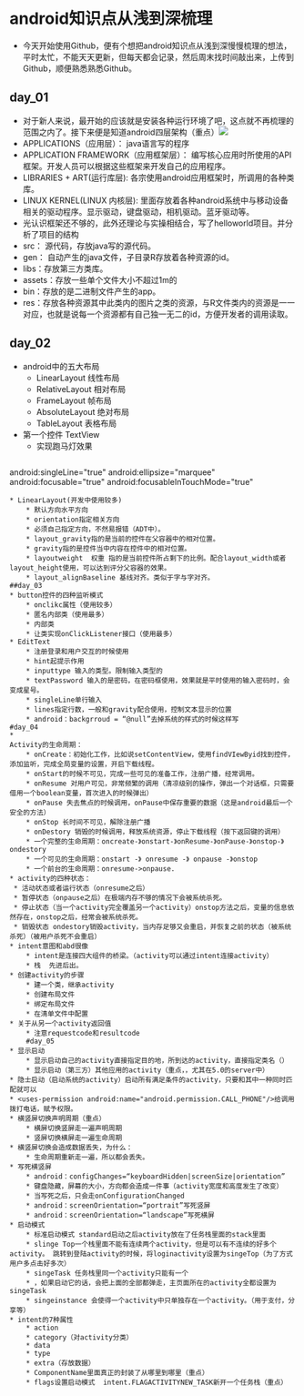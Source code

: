 # android知识点从浅到深梳理
* 今天开始使用Github，便有个想把android知识点从浅到深慢慢梳理的想法，平时太忙，不能天天更新，但每天都会记录，然后周末找时间敲出来，上传到Github，顺便熟悉熟悉Github。
## day_01
* 对于新人来说，最开始的应该就是安装各种运行环境了吧，这点就不再梳理的范围之内了。接下来便是知道android四层架构（重点）![](http://i.imgur.com/RgfQuwP.png)
 * APPLICATIONS（应用层）：
	java语言写的程序
 * APPLICATION FRAMEWORK（应用框架层）：
 	编写核心应用时所使用的API框架。开发人员可以根据这些框架来开发自己的应用程序。
 * LIBRARIES + ART(运行库层):
	各宗使用android应用框架时，所调用的各种类库。
 * LINUX KERNEL(LINUX 内核层):
 	里面存放着各种android系统中与移动设备相关的驱动程序。显示驱动，键盘驱动，相机驱动。蓝牙驱动等。
* 光认识框架还不够的，此外还理论与实操相结合，写了helloworld项目。并分析了项目的结构
 * src： 源代码，存放java写的源代码。
 * gen： 自动产生的java文件，子目录R存放着各种资源的id。
 * libs：存放第三方类库。
 * assets：存放一些单个文件大小不超过1m的
 * bin：存放的是二进制文件产生的app。
 * res：存放各种资源其中此类内的图片之类的资源，与R文件类内的资源是一一对应，也就是说每一个资源都有自己独一无二的id，方便开发者的调用读取。
## day_02
* android中的五大布局
	* LinearLayout 线性布局
	* RelativeLayout 相对布局
	* FrameLayout 帧布局
	* AbsoluteLayout 绝对布局
	* TableLayout 表格布局 
* 第一个控件 TextView
	* 实现跑马灯效果
    ```javascript
android:singleLine="true" 
android:ellipsize="marquee" 
android:focusable="true"
 android:focusableInTouchMode="true"
```
* LinearLayout(开发中使用较多)
	* 默认方向水平方向
	* orientation指定相关方向
	* 必须自己指定方向，不然易报错（ADT中）。
	* layout_gravity指的是当前的控件在父容器中的相对位置。
	* gravity指的是控件当中内容在控件中的相对位置。
	* layoutweight  权重 指的是当前控件所占剩下的比例。配合layout_width或者layout_height使用，可以达到评分父容器的效果。
	* layout_alignBaseline 基线对齐。类似于字与字对齐。
##day_03
* button控件的四种监听模式
	* onclikc属性（使用较多）
	* 匿名内部类（使用最多）
	* 内部类
	* 让类实现onClickListener接口（使用最多）
* EditText
	* 注册登录和用户交互的时候使用
	* hint起提示作用
	* inputtype 输入的类型。限制输入类型的
	* textPassword 输入的是密码，在密码框使用，效果就是平时使用的输入密码时，会变成星号。
	* singleLine单行输入
	* lines指定行数，一般和gravity配合使用，控制文本显示的位置
	* android：backgrroud = “@null”去掉系统的样式的时候这样写
#day_04
* 
Activity的生命周期：
	* onCreate：初始化工作，比如说setContentView，使用findVIewByid找到控件，添加监听，完成全局变量的设置，开启下载线程。
	* onStart的时候不可见，完成一些可见的准备工作，注册广播，经常调用。
	* onResume 对用户可见，非常频繁的调用（清凉级别的操作，弹出一个对话框，只需要借用一个boolean变量，首次进入的时候弹出）
	* onPause 失去焦点的时候调用，onPause中保存重要的数据（这是android最后一个安全的方法）
	* onStop 长时间不可见，解除注册广播
	* onDestory 销毁的时候调用，释放系统资源，停止下载线程（按下返回键的调用）
	* 一个完整的生命周期：oncreate-》onstart-》onResume-》onPause-》onstop-》ondestory
	* 一个可见的生命周期：onstart -》 onresume -》 onpause -》onstop
	* 一个前台的生命周期：onresume->onpause.
* activity的四种状态：
 * 活动状态或者运行状态（onresume之后）
 * 暂停状态（onpause之后）在极端内存不够的情况下会被系统杀死。
 * 停止状态（当一个activity完全覆盖另一个activity）onstop方法之后，变量的信息依然存在，onstop之后，经常会被系统杀死。
 * 销毁状态 ondestory销毁activity，当内存足够又会重启，并恢复之前的状态（被系统杀死）（被用户杀死不会重启）
* intent意图和abd很像
	* intent是连接四大组件的桥梁。（activity可以通过intent连接activity）
	* 栈  先进后出。
* 创建activity的步骤
	* 建一个类，继承activity
	* 创建布局文件
	* 绑定布局文件
	* 在清单文件中配置 
* 关于从另一个activity返回值
	* 注意requestcode和resultcode
	#day_05
* 显示启动
	* 显示启动自己的activity直接指定目的地，所到达的activity，直接指定类名（）
	* 显示启动（第三方）其他应用的activity（重点，，尤其在5.0的server中）
* 隐士启动（启动系统的activity）启动所有满足条件的activity，只要和其中一种同时匹配就可以
* <uses-permission android:name="android.permission.CALL_PHONE"/>给调用拨打电话，赋予权限。 
* 横竖屏切换声明周期（重点）
	* 横屏切换竖屏走一遍声明周期
	* 竖屏切换横屏走一遍生命周期
* 横竖屏切换会造成数据丢失，为什么：
	* 生命周期重新走一遍，所以都会丢失。
* 写死横竖屏 
	* android：configChanges=“keyboardHidden|screenSize|orientation”
	* 键盘隐藏，屏幕的大小，方向都会造成一件事（activity宽度和高度发生了改变）
	* 当写死之后，只会走onConfigurationChanged
	* android：screenOrientation=“portrait”写死竖屏
	* android：screenOrientation=“landscape”写死横屏
* 启动模式
	* 标准启动模式 standard启动之后activity放在了任务栈里面的stack里面
	* slinge Top一个栈里面不能有连续两个activity，但是可以有不连续的好多个activity。 跳转到登陆activity的时候，将loginactivity设置为singeTop（为了方式用户多点击好多次）
	* singeTask 任务栈里同一个activity只能有一个
	* ，如果启动它的话，会把上面的全部都弹走，主页面所在的activity全都设置为singeTask
	* singeinstance 会使得一个activity中只单独存在一个activity。（用于支付，分享等）
* intent的7种属性
	* action
	* category（对activity分类）
	* data
	* type
	* extra（存放数据）
	* ComponentName里面真正的封装了从哪里到哪里（重点）
	* flags设置启动模式  intent.FLAGACTIVITYNEW_TASK新开一个任务栈（重点）